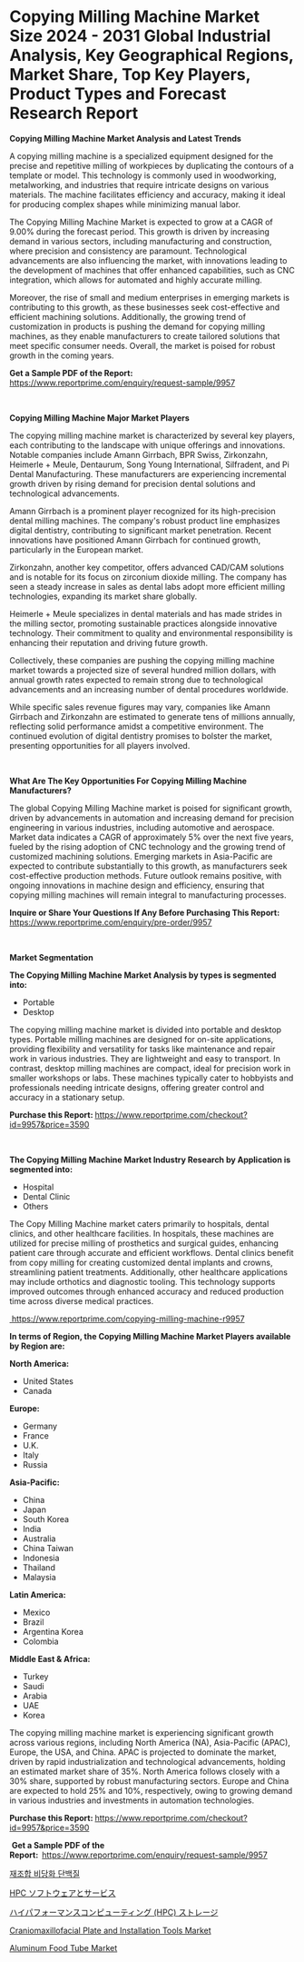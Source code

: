 <p><h1>Copying Milling Machine Market Size 2024 - 2031 Global Industrial Analysis, Key Geographical Regions, Market Share, Top Key Players, Product Types and Forecast Research Report</h1></p><p><strong>Copying Milling Machine Market Analysis and Latest Trends</strong></p>
<p><p>A copying milling machine is a specialized equipment designed for the precise and repetitive milling of workpieces by duplicating the contours of a template or model. This technology is commonly used in woodworking, metalworking, and industries that require intricate designs on various materials. The machine facilitates efficiency and accuracy, making it ideal for producing complex shapes while minimizing manual labor.</p><p>The Copying Milling Machine Market is expected to grow at a CAGR of 9.00% during the forecast period. This growth is driven by increasing demand in various sectors, including manufacturing and construction, where precision and consistency are paramount. Technological advancements are also influencing the market, with innovations leading to the development of machines that offer enhanced capabilities, such as CNC integration, which allows for automated and highly accurate milling.</p><p>Moreover, the rise of small and medium enterprises in emerging markets is contributing to this growth, as these businesses seek cost-effective and efficient machining solutions. Additionally, the growing trend of customization in products is pushing the demand for copying milling machines, as they enable manufacturers to create tailored solutions that meet specific consumer needs. Overall, the market is poised for robust growth in the coming years.</p></p>
<p><strong>Get a Sample PDF of the Report:&nbsp;</strong> <a href="https://www.reportprime.com/enquiry/request-sample/9957">https://www.reportprime.com/enquiry/request-sample/9957</a></p>
<p>&nbsp;</p>
<p><strong>Copying Milling Machine Major Market Players</strong></p>
<p><p>The copying milling machine market is characterized by several key players, each contributing to the landscape with unique offerings and innovations. Notable companies include Amann Girrbach, BPR Swiss, Zirkonzahn, Heimerle + Meule, Dentaurum, Song Young International, Silfradent, and Pi Dental Manufacturing. These manufacturers are experiencing incremental growth driven by rising demand for precision dental solutions and technological advancements.</p><p>Amann Girrbach is a prominent player recognized for its high-precision dental milling machines. The company's robust product line emphasizes digital dentistry, contributing to significant market penetration. Recent innovations have positioned Amann Girrbach for continued growth, particularly in the European market.</p><p>Zirkonzahn, another key competitor, offers advanced CAD/CAM solutions and is notable for its focus on zirconium dioxide milling. The company has seen a steady increase in sales as dental labs adopt more efficient milling technologies, expanding its market share globally.</p><p>Heimerle + Meule specializes in dental materials and has made strides in the milling sector, promoting sustainable practices alongside innovative technology. Their commitment to quality and environmental responsibility is enhancing their reputation and driving future growth.</p><p>Collectively, these companies are pushing the copying milling machine market towards a projected size of several hundred million dollars, with annual growth rates expected to remain strong due to technological advancements and an increasing number of dental procedures worldwide.</p><p>While specific sales revenue figures may vary, companies like Amann Girrbach and Zirkonzahn are estimated to generate tens of millions annually, reflecting solid performance amidst a competitive environment. The continued evolution of digital dentistry promises to bolster the market, presenting opportunities for all players involved.</p></p>
<p>&nbsp;</p>
<p><strong>What Are The Key Opportunities For Copying Milling Machine Manufacturers?</strong></p>
<p><p>The global Copying Milling Machine market is poised for significant growth, driven by advancements in automation and increasing demand for precision engineering in various industries, including automotive and aerospace. Market data indicates a CAGR of approximately 5% over the next five years, fueled by the rising adoption of CNC technology and the growing trend of customized machining solutions. Emerging markets in Asia-Pacific are expected to contribute substantially to this growth, as manufacturers seek cost-effective production methods. Future outlook remains positive, with ongoing innovations in machine design and efficiency, ensuring that copying milling machines will remain integral to manufacturing processes.</p></p>
<p><strong>Inquire or Share Your Questions If Any Before Purchasing This Report:</strong> <a href="https://www.reportprime.com/enquiry/pre-order/9957">https://www.reportprime.com/enquiry/pre-order/9957</a></p>
<p>&nbsp;</p>
<p><strong>Market Segmentation</strong></p>
<p><strong>The Copying Milling Machine Market Analysis by types is segmented into:</strong></p>
<p><ul><li>Portable</li><li>Desktop</li></ul></p>
<p><p>The copying milling machine market is divided into portable and desktop types. Portable milling machines are designed for on-site applications, providing flexibility and versatility for tasks like maintenance and repair work in various industries. They are lightweight and easy to transport. In contrast, desktop milling machines are compact, ideal for precision work in smaller workshops or labs. These machines typically cater to hobbyists and professionals needing intricate designs, offering greater control and accuracy in a stationary setup.</p></p>
<p><strong>Purchase this Report:&nbsp;</strong><a href="https://www.reportprime.com/checkout?id=9957&price=3590">https://www.reportprime.com/checkout?id=9957&price=3590</a></p>
<p>&nbsp;</p>
<p><strong>The Copying Milling Machine Market Industry Research by Application is segmented into:</strong></p>
<p><ul><li>Hospital</li><li>Dental Clinic</li><li>Others</li></ul></p>
<p><p>The Copy Milling Machine market caters primarily to hospitals, dental clinics, and other healthcare facilities. In hospitals, these machines are utilized for precise milling of prosthetics and surgical guides, enhancing patient care through accurate and efficient workflows. Dental clinics benefit from copy milling for creating customized dental implants and crowns, streamlining patient treatments. Additionally, other healthcare applications may include orthotics and diagnostic tooling. This technology supports improved outcomes through enhanced accuracy and reduced production time across diverse medical practices.</p></p>
<p><a href="https://www.reportprime.com/copying-milling-machine-r9957">&nbsp;https://www.reportprime.com/copying-milling-machine-r9957</a></p>
<p><strong>In terms of Region, the Copying Milling Machine Market Players available by Region are:</strong></p>
<p>
    <p> <strong> North America: </strong>
        <ul>
            <li>United States</li>
            <li>Canada</li>
        </ul>
        </p> 
    <p> <strong> Europe: </strong>
        <ul>
            <li>Germany</li>
            <li>France</li>
            <li>U.K.</li>
            <li>Italy</li>
            <li>Russia</li>
        </ul>
        </p> 
    <p> <strong> Asia-Pacific: </strong>
        <ul>
            <li>China</li>
            <li>Japan</li>
            <li>South Korea</li>
            <li>India</li>
            <li>Australia</li>
            <li>China Taiwan</li>
            <li>Indonesia</li>
            <li>Thailand</li>
            <li>Malaysia</li>
        </ul>
        </p> 
    <p> <strong> Latin America: </strong>
        <ul>
            <li>Mexico</li>
            <li>Brazil</li>
            <li>Argentina Korea</li>
            <li>Colombia</li>
        </ul>
        </p> 
    <p> <strong> Middle East & Africa: </strong>
        <ul>
            <li>Turkey</li>
            <li>Saudi</li>
            <li>Arabia</li>
            <li>UAE</li>
            <li>Korea</li>
        </ul>
    </p>
    </p>
<p><p>The copying milling machine market is experiencing significant growth across various regions, including North America (NA), Asia-Pacific (APAC), Europe, the USA, and China. APAC is projected to dominate the market, driven by rapid industrialization and technological advancements, holding an estimated market share of 35%. North America follows closely with a 30% share, supported by robust manufacturing sectors. Europe and China are expected to hold 25% and 10%, respectively, owing to growing demand in various industries and investments in automation technologies.</p></p>
<p><strong>Purchase this Report: </strong><a href="https://www.reportprime.com/checkout?id=9957&price=3590">https://www.reportprime.com/checkout?id=9957&price=3590</a></p>
<p>&nbsp;<strong>Get a Sample PDF of the Report:&nbsp;&nbsp;</strong><a href="https://www.reportprime.com/enquiry/request-sample/9957">https://www.reportprime.com/enquiry/request-sample/9957</a></p>
<p><strong></strong></p>
<p><p><a href="https://medium.com/@nazminrahman651/%EC%84%B8%EA%B3%84-recombinant-non-glycosylated-protein-market-%EC%9D%80-2024%EC%97%90%EC%84%9C-2031%EB%A1%9C-%EC%97%B0%ED%8F%89%EA%B7%A0-%EC%A6%9D%EA%B0%80%EC%9C%A8%EC%9D%84-%EB%B3%B4%EC%9D%BC-%EA%B2%83%EC%9C%BC%EB%A1%9C-%EC%98%88%EC%83%81%EB%90%A9%EB%8B%88%EB%8B%A4-23a9281c543e?postPublishedType=initial">재조합 비당화 단백질</a></p><p><a href="https://medium.com/@burtruozzos0f/hpc-software-and-services-market-%E3%81%AE%E3%82%B0%E3%83%AD%E3%83%BC%E3%83%90%E3%83%AB%E5%B8%82%E5%A0%B4%E6%A6%82%E8%A6%81%E3%81%AF-%E4%B8%96%E7%95%8C%E3%81%8A%E3%82%88%E3%81%B3%E4%B8%BB%E8%A6%81%E5%B8%82%E5%A0%B4%E3%81%AB%E3%81%8A%E3%81%91%E3%82%8B%E6%A5%AD%E7%95%8C%E3%81%AB%E5%BD%B1%E9%9F%BF%E3%82%92%E4%B8%8E%E3%81%88%E3%82%8B%E4%B8%BB%E8%A6%81%E3%81%AA%E3%83%88%E3%83%AC%E3%83%B3%E3%83%89%E3%81%AB%E3%81%A4%E3%81%84%E3%81%A6-%E7%8B%AC%E8%87%AA%E3%81%AE%E8%A6%96%E7%82%B9%E3%82%92%E6%8F%90%E4%BE%9B%E3%81%97%E3%81%BE%E3%81%99-72c618698ea9">HPC ソフトウェアとサービス</a></p><p><a href="https://medium.com/@burtruozzos0f/high-performance-computing-hpc-storage-b2036a70d015">ハイパフォーマンスコンピューティング (HPC) ストレージ</a></p><p><a href="https://medium.com/@jacobpayne74/the-comprehensive-craniomaxillofacial-plate-and-installation-tools-market-research-report-is-c9f00e66011a">Craniomaxillofacial Plate and Installation Tools Market</a></p><p><a href="https://issuu.com/reportprime-2/docs/aluminum-food-tube-market-size-2030_b9056a03102de0">Aluminum Food Tube Market</a></p></p>